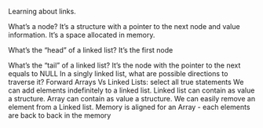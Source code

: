 Learning about links.

What’s a node?
	It’s a structure with a pointer to the next node and value information.
	It’s a space allocated in memory.


What’s the “head” of a linked list?
	It’s the first node

What’s the “tail” of a linked list?
	It’s the node with the pointer to the next equals to NULL
In a singly linked list, what are possible directions to traverse it?
	Forward
Arrays Vs Linked Lists: select all true statements
	We can add elements indefinitely to a linked list.
	Linked list can contain as value a structure.
	Array can contain as value a structure.
	We can easily remove an element from a Linked list.
	Memory is aligned for an Array - each elements are back to back in the memory
